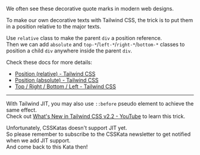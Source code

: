 We often see these decorative quote marks in modern web designs.

To make our own decorative texts with Tailwind CSS, the trick is to put them in
a position relative to the major texts.

Use `relative` class to make the parent `div` a position reference.\
Then we can add `absolute` and `top-*`/`left-*`/`right-*`/`bottom-*` classes to position a child `div` anywhere inside the parent `div`.

Check these docs for more details:
- [Position (relative) - Tailwind CSS](https://tailwindcss.com/docs/position#relative)
- [Position (absolute) - Tailwind CSS](https://tailwindcss.com/docs/position#absolute)
- [Top / Right / Bottom / Left - Tailwind CSS](https://tailwindcss.com/docs/top-right-bottom-left)

---

<!-- TODO:  -->
With Tailwind JIT, you may also use `::before` pseudo element to achieve the same effect.\
Check out [What's New in Tailwind CSS v2.2 - YouTube](https://youtu.be/DxcJbrs6rKk?t=445) to learn this trick.

Unfortunately, CSSKatas doesn't support JIT yet.\
So please remember to subscribe to the CSSKata newsletter to get notified when we add JIT support.\
And come back to this Kata then!

